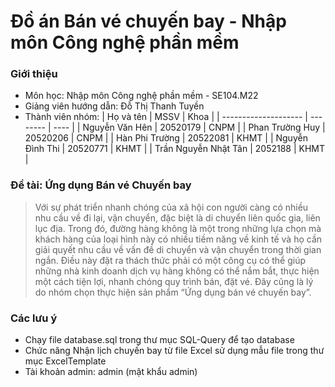 # Đồ án Bán vé chuyến bay - Nhập môn Công nghệ phần mềm
### Giới thiệu
- Môn học: Nhập môn Công nghệ phần mềm - SE104.M22
- Giảng viên hướng dẫn: Đỗ Thị Thanh Tuyền
- Thành viên nhóm:
| Họ và tên            | MSSV     | Khoa |
| -------------------- | -------- | ---- |
| Nguyễn Văn Hên       | 20520179 | CNPM |
| Phan Trường Huy      | 20520206 | CNPM |
| Hàn Phi Trường       | 20522081 | KHMT |
| Nguyễn Đình Thi      | 20520771 | KHMT |
| Trần Nguyễn Nhật Tân | 2052188  | KHMT |
### Đề tài: Ứng dụng Bán vé Chuyến bay
> Với sự phát triển nhanh chóng của xã hội con người càng có nhiều nhu cầu về đi lại, vận chuyển, đặc biệt là di chuyển liên quốc gia, liên lục địa. Trong đó, đường hàng không là một trong những lựa chọn mà khách hàng của loại hình này có nhiều tiềm năng về kinh tế và họ cần giải quyết nhu cầu về vấn đề di chuyển và vận chuyển trong thời gian ngắn. Điều này đặt ra thách thức phải có một công cụ có thể giúp những nhà kinh doanh dịch vụ hàng không có thể nắm bắt, thực hiện một cách tiện lợi, nhanh chóng quy trình bán, đặt vé. Đây cũng là lý do nhóm chọn thực hiện sản phẩm “Ứng dụng bán vé chuyến bay”.
### Các lưu ý
- Chạy file database.sql trong thư mục SQL-Query để tạo database
- Chức năng Nhận lịch chuyến bay từ file Excel sử dụng mẫu file trong thư mục ExcelTemplate
- Tài khoản admin: admin (mật khẩu admin)
